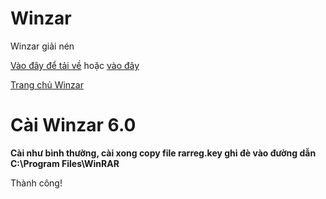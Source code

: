 # Winzar
Winzar giải nén

[Vào đây để tải về](https://bsthanh-my.sharepoint.com/personal/0914678254_bsthanh_tk/_layouts/15/onedrive.aspx?id=%2Fpersonal%2F0914678254%5Fbsthanh%5Ftk%2FDocuments%2FDriver%2FGiai%5Fnen&ga=1) hoặc [vào đây](https://pwht-my.sharepoint.com/:f:/g/personal/a316_office365vn_online/Evgbqp3QbR9MqKz9uwu2sf4BR_Rtv817VeVx9db8bChLmg?e=bANegV)

[Trang chủ Winzar](https://www.rarlab.com/download.htm)

# Cài Winzar 6.0 #

**Cài như bình thường, cài xong copy file rarreg.key ghi đè vào đường dẫn C:\Program Files\WinRAR**

Thành công!
